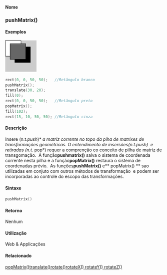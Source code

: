 
#### Nome
### pushMatrix()

#### Exemplos
<img border="0" height="100" src="media/pushMatrix_.gif" width="100"/>

```pde
rect(0, 0, 50, 50);   //Retângulo branco
pushMatrix(); 
translate(30, 20); 
fill(0);  
rect(0, 0, 50, 50);   //Retângulo preto
popMatrix(); 
fill(102);  
rect(15, 10, 50, 50); //Retângulo cinza

```

#### Descrição

	
Insere (n.t.*push*)* *a
matriz corrente no topo da piha de matrixes de
transformações geométricas. O entendimento de
insersões(n.t.*push*)  e retiradas (n.t.* pop*) requer a comprenção co conceito de pilha de matriz de transgomação.  A função**pushmatrix()** salva o sistema de coordenada corrente nesta pilha e a função**popMatrix()** restaura o sistema de coordenadas prévio.  As funções**pushMatrix()** e** popMatrix() ** sao
utilizadas em conjuto com outros métodos de
transformação  e podem ser incorporadas ao controle
do escopo das transformações.

#### Sintaxe
```pde
pushMatrix()

```

#### Retorno

	
Nenhum

#### Utilização

	
Web & Applicações

#### Relacionado
[popMatrix()](popMatrix_)[translate()](translate_)[rotate()](rotate_)[rotateX() ](rotateX_)[rotateY() ](rotateY_)[rotateZ() ](rotateZ_)
